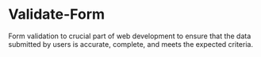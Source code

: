 # Validate-Form
Form validation to crucial part of web development to ensure that the data submitted by users is accurate, complete, and meets the expected criteria. 
